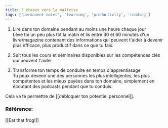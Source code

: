 ```yaml
---
title: 3 étapes vers la maîtrise
tags: ['permanent-notes', 'learning', 'productivity', 'reading']
---
```


1. Lire dans ton domaine pendant au moins une heure chaque jour<br/>
Lève toi un peu plus tôt la matin et lis entre 30 et 60 minutes d'un livre/magazine contenant des informations qui peuvent t'aider à devenir plus efficace, plus productif dans ce que tu fais.

2. Suit tous les cours et séminaires disponibles sur les compétences clés qui peuvent t'aider

3. Transforme ton temps de conduite en temps d'apprentissage<br/>
Tu peux devenir une des personnes les plus intelligentes, les plus compétentes et les mieux payées dans ton domaine, simplement en écoutant des podcasts pendant que tu conduis. 

Cela va te permettre de [[débloquer ton potentiel personnel]].

### Référence:
[[Eat that frog!]]